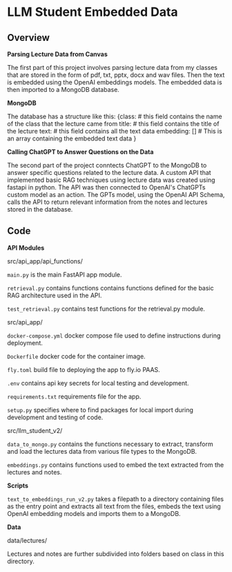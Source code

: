 # LLM Student Embedded Data

## Overview

**Parsing Lecture Data from Canvas**

The first part of this project involves parsing lecture data from my classes that are stored in the form of pdf, txt, pptx, docx and wav files. Then the text is embedded using the OpenAI embeddings models. The embedded data is then imported to a MongoDB database. 

**MongoDB**

The database has a structure like this:
{class: # this field contains the name of the class that the lecture came from
 title: # this field contains the title of the lecture
 text: # this field contains all the text data
 embedding: [] # This is an array containing the embedded text data
}

**Calling ChatGPT to Answer Questions on the Data**

The second part of the project conntects ChatGPT to the MongoDB to answer specific questions related to the lecture data. A custom API that implemented basic RAG techniques using lecture data was created using fastapi in python. The API was then connected to OpenAI's ChatGPTs custom model as an action. The GPTs model, using the OpenAI API Schema, calls the API to return relevant information from the notes and lectures stored in the database.

## Code

**API Modules**

src/api_app/api_functions/

`main.py` is the main FastAPI app module.

`retrieval.py` contains functions contains functions defined for the basic RAG architecture used in the API.

`test_retrieval.py` contains test functions for the retrieval.py module.

src/api_app/

`docker-compose.yml` docker compose file used to define instructions during deployment.

`Dockerfile` docker code for the container image.

`fly.toml` build file to deploying the app to fly.io PAAS.

`.env` contains api key secrets for local testing and development.

`requirements.txt` requirements file for the app.

`setup.py` specifies where to find packages for local import during development and testing of code.

src/llm_student_v2/

`data_to_mongo.py` contains the functions necessary to extract, transform and load the lectures data from various file types to the MongoDB.

`embeddings.py` contains functions used to embed the text extracted from the lectures and notes.

**Scripts**

`text_to_embeddings_run_v2.py` takes a filepath to a directory containing files as the entry point and extracts all text from the files, embeds the text using OpenAI embedding models and imports them to a MongoDB.

**Data**

data/lectures/

Lectures and notes are further subdivided into folders based on class in this directory.


